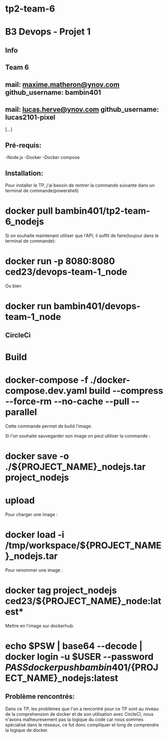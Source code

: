 # tp2-team-6
# B3 Devops - Projet 1
## Info
Team 6
---
mail: maxime.matheron@ynov.com
github_username: bambin401
---
mail: lucas.herve@ynov.com
github_username: lucas2101-pixel
---
[...]
## Pré-requis:
-Node.js
-Docker
-Docker compose

## Installation:
Pour installer le TP, j'ai besoin de rentrer la commande suivante dans un terminal de commande(powershell)
# docker pull bambin401/tp2-team-6_nodejs

Si on souhaite maintenant utiliser que l'API, il suffit de faire(toujour dans le terminal de commande):
# docker run -p 8080:8080 ced23/devops-team-1_node

Ou bien 
# docker run bambin401/devops-team-1_node

## CircleCi
# Build
 # docker-compose -f ./docker-compose.dev.yaml build --compress --force-rm --no-cache --pull --parallel 
 Cette commande permet de build l'image.
 
 Si l'on souhaite sauvegarder son image on peut utiliser la commande : 
 # docker save -o ./${PROJECT_NAME}_nodejs.tar project_nodejs
# upload
Pour charger une image :
# docker load -i /tmp/workspace/${PROJECT_NAME}_nodejs.tar
Pour renommer une image : 
# docker tag project_nodejs ced23/${PROJECT_NAME}_node:latest*
Mettre en l'image sur dockerhub:
# echo $PSW | base64 --decode | docker login -u $USER --password $PASS docker push bambin401/${PROJECT_NAME}_nodejs:latest

## Problème rencontrés:
Dans ce TP, les problèmes que l'on a rencontré pour ce TP sont au niveau de la comprehension de docker et de son utilisation avec CircleCI, nous n'avons malheuresement pas la logique du code car nous sommes spécialisé dans le réseaux, ce fut donc compliquer et long de comprendre la logique de docker.
